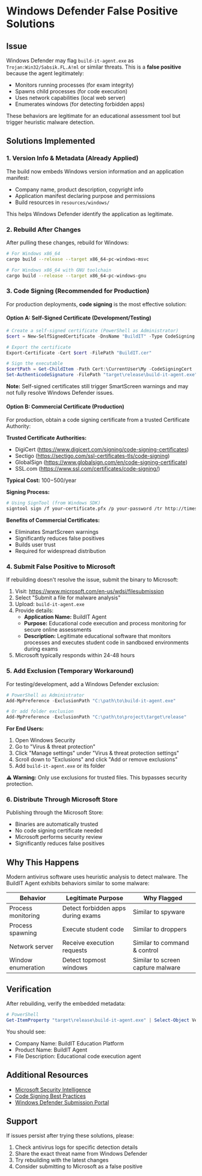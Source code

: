 # Windows Defender False Positive Solutions

## Issue
Windows Defender may flag `build-it-agent.exe` as `Trojan:Win32/Sabsik.FL.A!ml` or similar threats. This is a **false positive** because the agent legitimately:
- Monitors running processes (for exam integrity)
- Spawns child processes (for code execution)
- Uses network capabilities (local web server)
- Enumerates windows (for detecting forbidden apps)

These behaviors are legitimate for an educational assessment tool but trigger heuristic malware detection.

## Solutions Implemented

### 1. Version Info & Metadata (Already Applied)
The build now embeds Windows version information and an application manifest:
- Company name, product description, copyright info
- Application manifest declaring purpose and permissions
- Build resources in `resources/windows/`

This helps Windows Defender identify the application as legitimate.

### 2. Rebuild After Changes
After pulling these changes, rebuild for Windows:

```bash
# For Windows x86_64
cargo build --release --target x86_64-pc-windows-msvc

# For Windows x86_64 with GNU toolchain
cargo build --release --target x86_64-pc-windows-gnu
```

### 3. Code Signing (Recommended for Production)

For production deployments, **code signing** is the most effective solution:

#### Option A: Self-Signed Certificate (Development/Testing)
```powershell
# Create a self-signed certificate (PowerShell as Administrator)
$cert = New-SelfSignedCertificate -DnsName "BuildIT" -Type CodeSigning -CertStoreLocation Cert:\CurrentUser\My

# Export the certificate
Export-Certificate -Cert $cert -FilePath "BuildIT.cer"

# Sign the executable
$certPath = Get-ChildItem -Path Cert:\CurrentUser\My -CodeSigningCert
Set-AuthenticodeSignature -FilePath "target\release\build-it-agent.exe" -Certificate $certPath -TimestampServer "http://timestamp.digicert.com"
```

**Note:** Self-signed certificates still trigger SmartScreen warnings and may not fully resolve Windows Defender issues.

#### Option B: Commercial Certificate (Production)
For production, obtain a code signing certificate from a trusted Certificate Authority:

**Trusted Certificate Authorities:**
- DigiCert (https://www.digicert.com/signing/code-signing-certificates)
- Sectigo (https://sectigo.com/ssl-certificates-tls/code-signing)
- GlobalSign (https://www.globalsign.com/en/code-signing-certificate)
- SSL.com (https://www.ssl.com/certificates/code-signing/)

**Typical Cost:** $100-$500/year

**Signing Process:**
```bash
# Using SignTool (from Windows SDK)
signtool sign /f your-certificate.pfx /p your-password /tr http://timestamp.digicert.com /td sha256 /fd sha256 target\release\build-it-agent.exe
```

**Benefits of Commercial Certificates:**
- Eliminates SmartScreen warnings
- Significantly reduces false positives
- Builds user trust
- Required for widespread distribution

### 4. Submit False Positive to Microsoft

If rebuilding doesn't resolve the issue, submit the binary to Microsoft:

1. Visit: https://www.microsoft.com/en-us/wdsi/filesubmission
2. Select "Submit a file for malware analysis"
3. Upload: `build-it-agent.exe`
4. Provide details:
   - **Application Name:** BuildIT Agent
   - **Purpose:** Educational code execution and process monitoring for secure online assessments
   - **Description:** Legitimate educational software that monitors processes and executes student code in sandboxed environments during exams
5. Microsoft typically responds within 24-48 hours

### 5. Add Exclusion (Temporary Workaround)

For testing/development, add a Windows Defender exclusion:

```powershell
# PowerShell as Administrator
Add-MpPreference -ExclusionPath "C:\path\to\build-it-agent.exe"

# Or add folder exclusion
Add-MpPreference -ExclusionPath "C:\path\to\project\target\release"
```

**For End Users:**
1. Open Windows Security
2. Go to "Virus & threat protection"
3. Click "Manage settings" under "Virus & threat protection settings"
4. Scroll down to "Exclusions" and click "Add or remove exclusions"
5. Add `build-it-agent.exe` or its folder

**⚠️ Warning:** Only use exclusions for trusted files. This bypasses security protection.

### 6. Distribute Through Microsoft Store

Publishing through the Microsoft Store:
- Binaries are automatically trusted
- No code signing certificate needed
- Microsoft performs security review
- Significantly reduces false positives

## Why This Happens

Modern antivirus software uses heuristic analysis to detect malware. The BuildIT Agent exhibits behaviors similar to some malware:

| Behavior | Legitimate Purpose | Why Flagged |
|----------|-------------------|-------------|
| Process monitoring | Detect forbidden apps during exams | Similar to spyware |
| Process spawning | Execute student code | Similar to droppers |
| Network server | Receive execution requests | Similar to command & control |
| Window enumeration | Detect topmost windows | Similar to screen capture malware |

## Verification

After rebuilding, verify the embedded metadata:

```powershell
# PowerShell
Get-ItemProperty "target\release\build-it-agent.exe" | Select-Object VersionInfo
```

You should see:
- Company Name: BuildIT Education Platform
- Product Name: BuildIT Agent
- File Description: Educational code execution agent

## Additional Resources

- [Microsoft Security Intelligence](https://www.microsoft.com/en-us/wdsi)
- [Code Signing Best Practices](https://docs.microsoft.com/en-us/windows/win32/seccrypto/cryptography-tools)
- [Windows Defender Submission Portal](https://www.microsoft.com/en-us/wdsi/filesubmission)

## Support

If issues persist after trying these solutions, please:
1. Check antivirus logs for specific detection details
2. Share the exact threat name from Windows Defender
3. Try rebuilding with the latest changes
4. Consider submitting to Microsoft as a false positive
